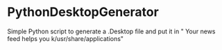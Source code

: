 # PythonDesktopGenerator
Simple Python script to generate a .Desktop file and put it in " Your news feed helps you k/usr/share/applications"
